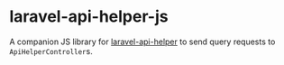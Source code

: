 # laravel-api-helper-js

A companion JS library for
[laravel-api-helper](https://github.com/jonathannerat/laravel-api-helper) to
send query requests to `ApiHelperController`s.
